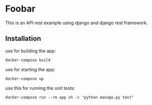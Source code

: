 # Foobar

This is an API rest example using django and django rest framework.

## Installation
use for building the app:
```
docker-compose build
```
use for starting the app:
```
docker-compose up
```
use this for running the unit tests:
```
docker-compose run --rm app sh -c "python manage.py test"
```